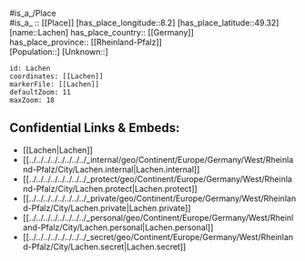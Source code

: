 ﻿---
location: [49.32,8.2] 
mapzoom: [7,12] 
mapmarker: city 
type: City
tags:
- geo/City


SpocWebEntityId: 1404
isDeleted: false
confidential: public

---
#is_a_/Place  
#is_a_ :: [[Place]] 
[has_place_longitude::8.2] 
[has_place_latitude::49.32] 
[name::Lachen] 
has_place_country:: [[Germany]]  
has_place_province:: [[Rheinland-Pfalz]]  
[Population::] 
[Unknown::] 


```leaflet
id: Lachen
coordinates: [[Lachen]] 
markerFile: [[Lachen]] 
defaultZoom: 11 
maxZoom: 18
```


## Confidential Links & Embeds: 
- [[Lachen|Lachen]]  
- [[../../../../../../../../_internal/geo/Continent/Europe/Germany/West/Rheinland-Pfalz/City/Lachen.internal|Lachen.internal]] 
- [[../../../../../../../../_protect/geo/Continent/Europe/Germany/West/Rheinland-Pfalz/City/Lachen.protect|Lachen.protect]] 
- [[../../../../../../../../_private/geo/Continent/Europe/Germany/West/Rheinland-Pfalz/City/Lachen.private|Lachen.private]] 
- [[../../../../../../../../_personal/geo/Continent/Europe/Germany/West/Rheinland-Pfalz/City/Lachen.personal|Lachen.personal]] 
- [[../../../../../../../../_secret/geo/Continent/Europe/Germany/West/Rheinland-Pfalz/City/Lachen.secret|Lachen.secret]] 
